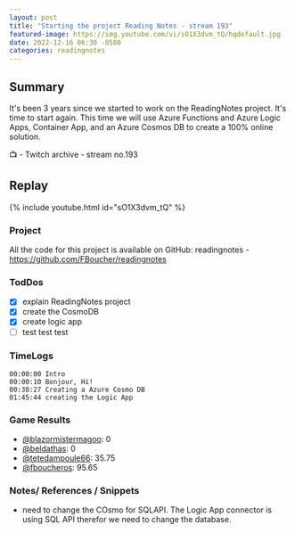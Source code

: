 ```yaml
---
layout: post
title: "Starting the project Reading Notes - stream 193"
featured-image: https://img.youtube.com/vi/sO1X3dvm_tQ/hqdefault.jpg
date: 2022-12-16 06:30 -0500
categories: readingnotes
---
```


## Summary

It's been 3 years since we started to work on the ReadingNotes project. It's time to start again. This time we will use Azure Functions and Azure Logic Apps, Container App, and an Azure Cosmos DB to create a 100% online solution.

📺 - Twitch archive - stream no.193

## Replay

{% include youtube.html id="sO1X3dvm_tQ" %}
<br/><!--more-->
### Project

All the code for this project is available on GitHub: readingnotes - https://github.com/FBoucher/readingnotes

### TodDos

- [X] explain ReadingNotes project
- [X] create the CosmoDB
- [X] create logic app
- [ ] test test test

### TimeLogs

    00:00:00 Intro
    00:00:10 Bonjour, Hi!
    00:38:27 Creating a Azure Cosmo DB
    01:45:44 creating the Logic App

### Game Results

- [@blazormistermagoo](https://www.twitch.tv/blazormistermagoo): 0
- [@beldathas](https://www.twitch.tv/beldathas): 0
- [@tetedampoule66](https://www.twitch.tv/tetedampoule66): 35.75
- [@fboucheros](https://www.twitch.tv/fboucheros): 95.65

### Notes/ References / Snippets

- need to change the COsmo for SQLAPI. The Logic App connector is using SQL API therefor we need to change the database.

